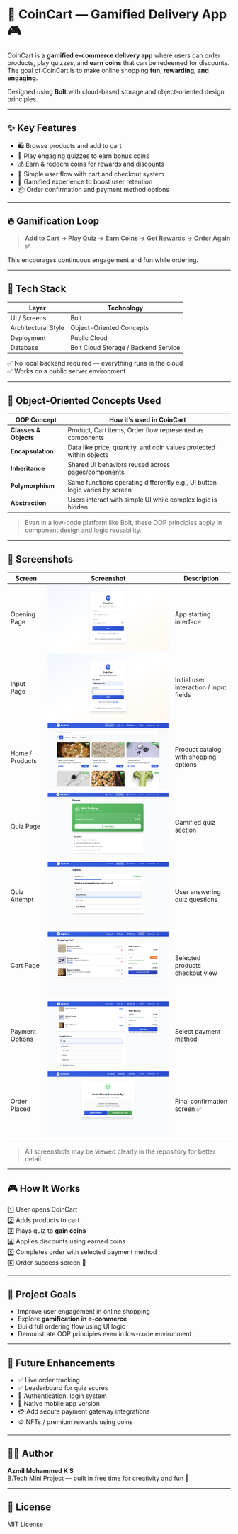 # 🛒 CoinCart — Gamified Delivery App 🎮

CoinCart is a **gamified e-commerce delivery app** where users can order products, play quizzes, and **earn coins** that can be redeemed for discounts.  
The goal of CoinCart is to make online shopping **fun, rewarding, and engaging**.

Designed using **Bolt** with cloud-based storage and object-oriented design principles.

---

## ✨ Key Features

- 🛍 Browse products and add to cart
- 🎯 Play engaging quizzes to earn bonus coins
- 💰 Earn & redeem coins for rewards and discounts
- 🔐 Simple user flow with cart and checkout system
- 🧩 Gamified experience to boost user retention
- 📦 Order confirmation and payment method options

---

## 🔥 Gamification Loop

> **Add to Cart → Play Quiz → Earn Coins → Get Rewards → Order Again ✅**

This encourages continuous engagement and fun while ordering.

---

## 🧱 Tech Stack

| Layer | Technology |
|------|------------|
| UI / Screens | Bolt |
| Architectural Style | Object-Oriented Concepts |
| Deployment | Public Cloud |
| Database | Bolt Cloud Storage / Backend Service |

✅ No local backend required — everything runs in the cloud  
✅ Works on a public server environment

---

## 🧠 Object-Oriented Concepts Used

| OOP Concept | How it’s used in CoinCart |
|------------|--------------------------|
| **Classes & Objects** | Product, Cart items, Order flow represented as components |
| **Encapsulation** | Data like price, quantity, and coin values protected within objects |
| **Inheritance** | Shared UI behaviors reused across pages/components |
| **Polymorphism** | Same functions operating differently e.g., UI button logic varies by screen |
| **Abstraction** | Users interact with simple UI while complex logic is hidden |

> Even in a low-code platform like Bolt, these OOP principles apply in component design and logic reusability.

---

## 📸 Screenshots

| Screen | Screenshot | Description |
|--------|-----------|-------------|
| Opening Page | ![1](./1.png) | App starting interface |
| Input Page | ![2](./2.png) | Initial user interaction / input fields |
| Home / Products | ![3](./3.png) | Product catalog with shopping options |
| Quiz Page | ![4](./4.png) | Gamified quiz section |
| Quiz Attempt | ![5](./5.png) | User answering quiz questions |
| Cart Page | ![6](./6.png) | Selected products checkout view |
| Payment Options | ![7](./7.png) | Select payment method |
| Order Placed | ![8](./8.png) | Final confirmation screen ✅ |

> All screenshots may be viewed clearly in the repository for better detail.

---

## 🎮 How It Works

1️⃣ User opens CoinCart  
2️⃣ Adds products to cart  
3️⃣ Plays quiz to **gain coins**  
4️⃣ Applies discounts using earned coins  
5️⃣ Completes order with selected payment method  
6️⃣ Order success screen 🎉

---

## 🚀 Project Goals

- Improve user engagement in online shopping
- Explore **gamification in e-commerce**
- Build full ordering flow using UI logic
- Demonstrate OOP principles even in low-code environment

---

## 📌 Future Enhancements

- ✅ Live order tracking
- ✅ Leaderboard for quiz scores
- 🔐 Authentication, login system
- 📱 Native mobile app version
- 💳 Add secure payment gateway integrations
- 🪙 NFTs / premium rewards using coins

---

## 👨‍💻 Author

**Azmil Mohammed K S**  
B.Tech Mini Project — built in free time for creativity and fun 🎯

---

## 📜 License

MIT License
